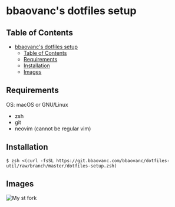 # bbaovanc's dotfiles setup

## Table of Contents

- [bbaovanc's dotfiles setup](#bbaovancs-dotfiles-setup)
  - [Table of Contents](#table-of-contents)
  - [Requirements](#requirements)
  - [Installation](#installation)
  - [Images](#images)

## Requirements

OS: macOS or GNU/Linux

- zsh
- git
- neovim (cannot be regular vim)

## Installation

```shell
$ zsh <(curl -fsSL https://git.bbaovanc.com/bbaovanc/dotfiles-util/raw/branch/master/dotfiles-setup.zsh)
```

## Images

![My st fork](https://media.bbaovanc.com/dotfiles-example/st1.png)
